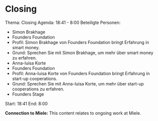 # Closing
Thema: Closing
Agenda: 18:41 - 8:00
Beteiligte Personen:
- Simon Brakhage
- Founders Foundation
- Profil: Simon Brakhage von Founders Foundation bringt Erfahrung in smart money.
- Grund: Sprechen Sie mit Simon Brakhage, um mehr über smart money zu erfahren.
- Anna-luisa Korte
- Founders Foundation
- Profil: Anna-luisa Korte von Founders Foundation bringt Erfahrung in start-up cooperations.
- Grund: Sprechen Sie mit Anna-luisa Korte, um mehr über start-up cooperations zu erfahren.
- Founders Stage

Start: 18:41
End: 8:00

**Connection to Miele:** This content relates to ongoing work at Miele.
